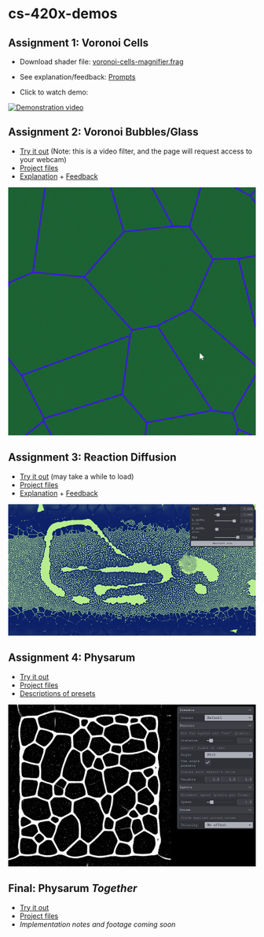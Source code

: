 # cs-420x-demos

## Assignment 1: Voronoi Cells ##

- Download shader file: [voronoi-cells-magnifier.frag](https://github.com/m-d-jo/cs-420x-demos/blob/main/assignment1/voronoi-cells-magnifier.frag)

- See explanation/feedback: [Prompts](https://github.com/m-d-jo/cs-420x-demos/blob/main/assignment1/assignment1-prompts.md)

- Click to watch demo:

[![Demonstration video](https://img.youtube.com/vi/7QDf7RHwNJ4/maxresdefault.jpg)](https://youtu.be/7QDf7RHwNJ4)

## Assignment 2: Voronoi Bubbles/Glass ##

- [Try it out](https://a-2-webgl-intro.glitch.me/) (Note: this is a video filter, and the page will request access to your webcam)
- [Project files](https://github.com/m-d-jo/cs-420x-demos/tree/main/assignment2/project-files)
- [Explanation](https://github.com/m-d-jo/cs-420x-demos/blob/main/assignment2/assignment2-prompts.md) + [Feedback](https://github.com/m-d-jo/cs-420x-demos/blob/main/assignment2/assignment2-feedback.md)

![Interactive voronoi demonstration gif](./assignment2/assets/a2-example.gif)

## Assignment 3: Reaction Diffusion ##

- [Try it out](https://m-d-jo-a3-rd.netlify.app/) (may take a while to load)
- [Project files](https://github.com/m-d-jo/cs-420x-demos/tree/main/assignment3/project-files)
- [Explanation](https://github.com/m-d-jo/cs-420x-demos/blob/main/assignment3/assignment3-prompts.md) + [Feedback](https://github.com/m-d-jo/cs-420x-demos/blob/main/assignment3/assignment3-feedback.md)

![Reaction diffusion demonstration screenshot](./assignment3/assets/a3-example.png)

## Assignment 4: Physarum ##

- [Try it out](https://m-d-jo-a4-physarum.netlify.app/)
- [Project files](https://github.com/m-d-jo/cs-420x-demos/tree/main/assignment4/project-files)
- [Descriptions of presets](https://github.com/m-d-jo/cs-420x-demos/blob/main/assignment4/assignment4-presets.md)

![Physarum demonstration screenshot](./assignment4/assets/a4-preset-default.png)

## Final: Physarum *Together* ##
- [Try it out](https://github.com/m-d-jo/cs-420x-demos/tree/main/final/run-instructions.md)
- [Project files](https://github.com/m-d-jo/cs-420x-demos/tree/main/final/project-files)
- *Implementation notes and footage coming soon*
